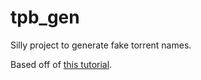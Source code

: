 # tpb_gen
Silly project to generate fake torrent names.

Based off of [this tutorial](https://www.tensorflow.org/tutorials/text/text_generation).
